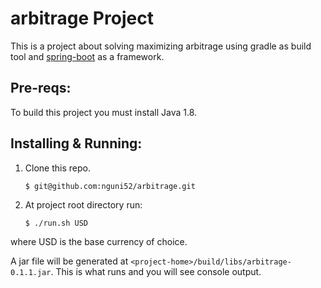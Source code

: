 arbitrage Project
=========================

This is a project about solving maximizing arbitrage using gradle as build tool and [spring-boot][1] as a framework.

Pre-reqs:
--------

To build this project you must install Java 1.8.

Installing & Running:
---------------------

1. Clone this repo.

    `$ git@github.com:nguni52/arbitrage.git`

2. At project root directory run:

    `$ ./run.sh USD`

where USD is the base currency of choice.

A jar file will be generated at `<project-home>/build/libs/arbitrage-0.1.1.jar`. This is what runs and you will see console
output.


[1]: http://projects.spring.io/spring-boot/       "Spring-Boot"